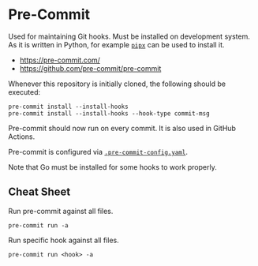 # Pre-Commit

Used for maintaining Git hooks. Must be installed on development system. As it
is written in Python, for example [`pipx`](https://github.com/pypa/pipx) can be
used to install it.

- <https://pre-commit.com/>
- <https://github.com/pre-commit/pre-commit>

Whenever this repository is initially cloned, the following should be executed:

```
pre-commit install --install-hooks
pre-commit install --install-hooks --hook-type commit-msg
```

Pre-commit should now run on every commit. It is also used in GitHub Actions.

Pre-commit is configured via
[`.pre-commit-config.yaml`](../../.pre-commit-config.yaml).

Note that Go must be installed for some hooks to work properly.

## Cheat Sheet

Run pre-commit against all files.

```
pre-commit run -a
```

Run specific hook against all files.

```
pre-commit run <hook> -a
```
